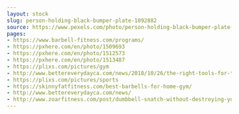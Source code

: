 ```yaml
---
layout: stock
slug: person-holding-black-bumper-plate-1092882
source: https://www.pexels.com/photo/person-holding-black-bumper-plate-1092882/
pages:
- https://www.barbell-fitness.com/programs/
- https://pxhere.com/en/photo/1509693
- https://pxhere.com/en/photo/1512573
- https://pxhere.com/en/photo/1513487
- https://plixs.com/pictures/gym
- http://www.bettereverydayca.com/news/2018/10/26/the-right-tools-for-the-job-fill-your-toolbox-pt-3-barbells
- https://plixs.com/pictures/sports
- https://skinnyfatfitness.com/best-barbells-for-home-gym/
- http://www.bettereverydayca.com/news/
- http://www.zoarfitness.com/post/dumbbell-snatch-without-destroying-your-back
---
```

